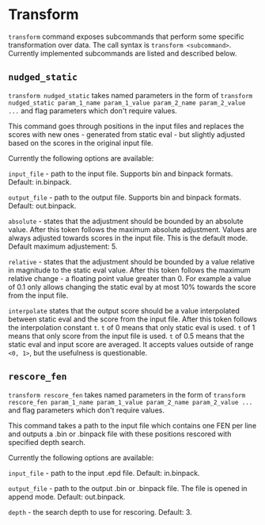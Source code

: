 # Transform

`transform` command exposes subcommands that perform some specific transformation over data. The call syntax is `transform <subcommand>`. Currently implemented subcommands are listed and described below.

## `nudged_static`

`transform nudged_static` takes named parameters in the form of `transform nudged_static param_1_name param_1_value param_2_name param_2_value ...` and flag parameters which don't require values.

This command goes through positions in the input files and replaces the scores with new ones - generated from static eval - but slightly adjusted based on the scores in the original input file.

Currently the following options are available:

`input_file` - path to the input file. Supports bin and binpack formats. Default: in.binpack.

`output_file` - path to the output file. Supports bin and binpack formats. Default: out.binpack.

`absolute` - states that the adjustment should be bounded by an absolute value. After this token follows the maximum absolute adjustment. Values are always adjusted towards scores in the input file. This is the default mode. Default maximum adjustement: 5.

`relative` - states that the adjustment should be bounded by a value relative in magnitude to the static eval value. After this token follows the maximum relative change - a floating point value greater than 0. For example a value of 0.1 only allows changing the static eval by at most 10% towards the score from the input file.

`interpolate` states that the output score should be a value interpolated between static eval and the score from the input file. After this token follows the interpolation constant `t`. `t` of 0 means that only static eval is used. `t` of 1 means that only score from the input file is used. `t` of 0.5 means that the static eval and input score are averaged. It accepts values outside of range `<0, 1>`, but the usefulness is questionable.

## `rescore_fen`

`transform rescore_fen` takes named parameters in the form of `transform rescore_fen param_1_name param_1_value param_2_name param_2_value ...` and flag parameters which don't require values.

This command takes a path to the input file which contains one FEN per line and outputs a .bin or .binpack file with these positions rescored with specified depth search.

Currently the following options are available:

`input_file` - path to the input .epd file. Default: in.binpack.

`output_file` - path to the output .bin or .binpack file. The file is opened in append mode. Default: out.binpack.

`depth` - the search depth to use for rescoring. Default: 3.

